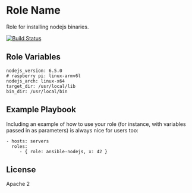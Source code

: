 Role Name
=========

Role for installing nodejs binaries.

[![Build Status](https://travis-ci.org/thomasvolk/ansible-nodejs.svg?branch=master)](https://travis-ci.org/thomasvolk/ansible-nodejs)

Role Variables
--------------

```
nodejs_version: 6.5.0
# raspberry pi: linux-armv6l
nodejs_arch: linux-x64
target_dir: /usr/local/lib
bin_dir: /usr/local/bin
```

Example Playbook
----------------

Including an example of how to use your role (for instance, with variables passed in as parameters) is always nice for users too:

    - hosts: servers
      roles:
         - { role: ansible-nodejs, x: 42 }

License
-------

Apache 2
